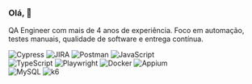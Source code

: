 ### Olá, 🙂

QA Engineer com mais de 4 anos de experiência. Foco em automação, <br>
testes manuais, qualidade de software e entrega contínua.

![Cypress](https://img.shields.io/badge/Cypress-69D782?style=flat&logo=cypress&logoColor=white)
![JIRA](https://img.shields.io/badge/Jira-0052CC?style=flat&logo=jira&logoColor=white)
![Postman](https://img.shields.io/badge/Postman-FF6C37?style=flat&logo=postman&logoColor=white)
![JavaScript](https://img.shields.io/badge/JavaScript-F7DF1E?style=flat&logo=javascript&logoColor=black)
<br>
![TypeScript](https://img.shields.io/badge/TypeScript-3178C6?style=flat&logo=typescript&logoColor=white)
![Playwright](https://img.shields.io/badge/Playwright-4CBB17?style=flat&logo=playwright&logoColor=white)
![Docker](https://img.shields.io/badge/Docker-2496ED?style=flat&logo=docker&logoColor=white)
![Appium](https://img.shields.io/badge/Appium-0080FF?style=flat&logo=appium&logoColor=white)
<br>
![MySQL](https://img.shields.io/badge/MySQL-005C84?style=flat&logo=mysql&logoColor=white)
![k6](https://img.shields.io/badge/k6-7D64FF?style=flat&logo=k6&logoColor=white)
